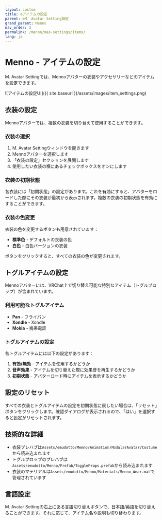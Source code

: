 ```yaml
---
layout: custom
title: ⚙️アイテムの設定
parent: ⚙️M. Avatar Setting設定
grand_parent: Menno
nav_order: 3
permalink: /menno/mas-settings/items/
lang: ja
---
```


# Menno - アイテムの設定

M. Avatar Settingでは、Mennoアバターの衣装やアクセサリーなどのアイテムを設定できます。

![アイテムの設定UI]({{ site.baseurl }}/assets/images/item_settings.png)

## 衣装の設定

Mennoアバターでは、複数の衣装を切り替えて使用することができます。

### 衣装の選択

1. M. Avatar Settingウィンドウを開きます
2. Mennoアバターを選択します
3. 「衣装の設定」セクションを展開します
4. 使用したい衣装の横にあるチェックボックスをオンにします

### 衣装の初期状態

各衣装には「初期状態」の設定があります。これを有効にすると、アバターをロードした際にその衣装が最初から表示されます。複数の衣装の初期状態を有効にすることができます。

### 衣装の色変更

衣装の色を変更するボタンも用意されています：

* **標準色** - デフォルトの衣装の色
* **白色** - 白色バージョンの衣装

ボタンをクリックすると、すべての衣装の色が変更されます。

## トグルアイテムの設定

Mennoアバターには、VRChat上で切り替え可能な特別なアイテム（トグルプロップ）が含まれています。

### 利用可能なトグルアイテム

* **Pan** - フライパン
* **Xondle** - Xondle
* **Mokia** - 携帯電話

### トグルアイテムの設定

各トグルアイテムには以下の設定があります：

1. **有効/無効** - アイテムを使用するかどうか
2. **音声効果** - アイテムを切り替えた際に効果音を再生するかどうか
3. **初期状態** - アバターロード時にアイテムを表示するかどうか

## 設定のリセット

すべての衣装とトグルアイテムの設定を初期状態に戻したい場合は、「リセット」ボタンをクリックします。確認ダイアログが表示されるので、「はい」を選択すると設定がリセットされます。

## 技術的な詳細

* 衣装プレハブは`Assets/emudotto/Menno/Animation/ModularAvatar/Costume`から読み込まれます
* トグルプロップのプレハブは`Assets/emudotto/Menno/Prefab/ToggleProps.prefab`から読み込まれます
* 衣装のマテリアルは`Assets/emudotto/Menno/Materials/Menno_Wear.mat`で管理されています

## 言語設定

M. Avatar Settingの右上にある言語切り替えボタンで、日本語/英語を切り替えることができます。それに応じて、アイテム名や説明も切り替わります。 